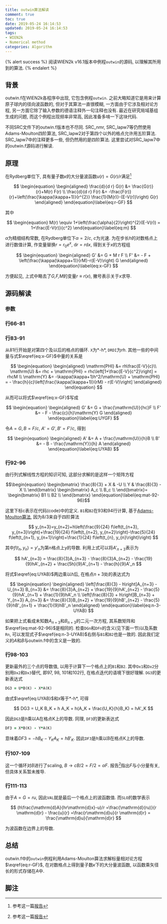 ```yaml
---
title: outwin算法解读
comment: true
toc: true
date: 2019-05-24 16:14:53
updated: 2019-05-24 16:14:53
tags:
- WIEN2k
- Numerical method
categories: Algorithm
---
```


{% alert success %}
阅读WIEN2k v16.1版本中例程`outwin`的源码, 以理解其所用到的算法.
{% endalert %}
<!-- more -->

## 背景

outwin.f在WIEN2k各程序中出现, 它包含例程`outwin`. 之前大略知道它是用来计算原子球内的径向波函数的, 但对于其算法一直很模糊, 一方面由于它涉及相对论方程, 另一方面它除了输入参数的德语注释外一句注释也没有. 最近在研究局域基组生成的问题, 而这个例程出现频率非常高, 因此准备多啃一下这块代码.

不同SRC文件下的outwin.f版本也不尽同. SRC_nmr, SRC_lapw7等仍然使用Adams-Moulton四阶算法, SRC_lapw2对于第四个以外的格点允许用五阶算法. SRC_lapw7中的注释更多一些, 但仍然用的是四阶算法. 这里尝试对SRC_lapw7中的outwin.f源码进行解读.

## 原理

在Rydberg单位下, 具有量子数$\kappa$的大分量波函数$u(r)=G(r)/r$满足[^1]

$$
\begin{equation}
\begin{aligned}
    \frac{d}{d r} G(r) &= \frac{G(r)}{r}+M(r) F(r) \\
    \frac{d}{d r} F(r) &= -\frac{F(r)}{r}+\left(\frac{\kappa(\kappa+1)}{r^{2}} \frac{1}{M(r)}-(E-V(r))\right) G(r)
\end{aligned}
\end{equation}\label{eq:r-GF}
$$

[^1]: 参考这一篇[报告](https://users.wfu.edu/natalie/papers/pwpaw/notes/atompaw/scalarrelativistic.pdf)

其中

$$
\begin{equation}
M(r) \equiv 1+\left(\frac{\alpha}{2}\right)^{2}(E-V(r)) = 1+\frac{E-V(r)}{c^2}
\end{equation}\label{eq:m}
$$

$\alpha$为精细结构常数, 在Rydberg单位下$\alpha=2/c$, $c$为光速. 为在步长$h$的对数格点上进行数值计算, 作变量替换$r=r_0 e^x$, $\mathrm{d}r=r\mathrm{d}x$, 得到关于$x$的方程组

$$
\begin{equation}
\begin{aligned}
    G' &= G + M r F \\
    F' &= - F + \left(\frac{\kappa(\kappa+1)}{rM}-r(E-V)\right) G
\end{aligned}
\end{equation}\label{eq:x-GF}
$$

方便起见, 上式中略去了*G,F,M*的变量$r\equiv r(x)$, 撇号表示关于*x*求导.

## 源码解读

### 参数

### 行66-81

### 行83-91

从81行开始是对第四个及以后的格点的循环. `X`为*-h*, `DRDI`为*rh*. 其他一些的中间量与式$\eqref{eq:x-GF}$中量的关系是

$$
\begin{equation}
\begin{aligned}
\mathrm{PHI} &= rh\frac{E-V}{c}\\
\mathrm{U} &= rhc + \mathrm{PHI} = rhc\left[1+\frac{E-V}{c^2}\right] = rhcM \\
\mathrm{Y} &= -\kappa(\kappa+1)h^2/\mathrm{U} + \mathrm{PHI} = - \frac{h}{c}\left[\frac{\kappa(\kappa+1)}{rM} - r(E-V)\right]
\end{aligned}
\end{equation}
$$

从而可以将式$\eqref{eq:x-GF}$写成

$$
\begin{equation}
\begin{aligned}
    G' &= G + \frac{\mathrm{U}}{hc}F \\
    F' &= - F - \frac{c}{h}\mathrm{Y} G
\end{aligned}
\end{equation}\label{eq:UYGF}
$$

令$A=G, B=F/c$, $A'=G', B'=F'/c$, 得到

$$
\begin{equation}
\begin{aligned}
    A' &= A + \frac{\mathrm{U}}{h}B \\
    B' &= - B - \frac{\mathrm{Y}}{h} A
\end{aligned}
\end{equation}\label{eq:UYAB}
$$

### 行92-96

由行列式解线性方程的知识可知, 这部分求解的是这样一个矩阵方程

$$\begin{equation}
\begin{bmatrix}
\frac{8}{3} + X & -U \\
Y & \frac{8}{3} - X \\
\end{bmatrix}
\begin{bmatrix}
A_c \\
B_c \\
\end{bmatrix}=
\begin{bmatrix}
B1 \\
B2 \\
\end{bmatrix}
\end{equation}\label{eq:mat-92-96}$$

这里下标c表示在代码(code)中的定义. `B1`和`B2`在93和94行计算, 基于[Adams-Moulton算法](https://en.wikipedia.org/wiki/Linear_multistep_method#Adams%E2%80%93Moulton_methods), 因为8/3来自于四阶算法

$$
y_{n+3}=y_{n+2}+h\left(\frac{9}{24} f\left(t_{n+3}, y_{n+3}\right)+\frac{19}{24} f\left(t_{n+2}, y_{n+2}\right)-\frac{5}{24} f\left(t_{n+1}, y_{n+1}\right)+\frac{1}{24} f\left(t_{n}, y_{n}\right)\right)
$$

其中$f(t_n, y_n)=y'_n$为第n格点上y的导数. 利用上式可以将$A'_{n+3}$表示为

$$
hA'_{n+3} = \frac{8}{3}A_{n+3} - \frac{8}{3}A_{n+2} - \frac{19}{9}hA'_{n+2} + \frac{5h}{9}A'_{n+1} - \frac{h}{9}A'_n
$$

将式$\eqref{eq:UYAB}$两边乘以$h$后, 在格点$n+3$处的表达式为

$$
\begin{equation}
\begin{aligned}
    \left[\frac{8}{3} - h\right]A_{n+3} - U_{n+3} B_{n+3} &= \frac{8}{3}A_{n+2} + \frac{19}{9}hA'_{n+2} - \frac{5}{9}hA'_{n+1} + \frac{1}{9}hA'_n \\
    \left[\frac{8}{3} + h\right]B_{n+3} + Y_{n+3} A_{n+3} &= \frac{8}{3}B_{n+2} + \frac{19}{9}hB'_{n+2} - \frac{5}{9}hB'_{n+1} + \frac{1}{9}hB'_n
\end{aligned}
\end{equation}\label{eq:n-3-UYAB}
$$

如果把上式看成未知数$A_{n+3}$和$B_{n+3}$的二元一次方程, 其系数矩阵和$\eqref{eq:mat-92-96}$是相同的. 检查`DGn`和`DFn`的含义(见下面一节)以及系数`Rn`, 可以发现式子$\eqref{eq:n-3-UYAB}$右侧与`B1`和`B2`也是一致的. 因此我们定义的$A$和$B$与outwin.f中的含义是一致的.

### 行98-103

更新最外的三个点的导数值, 以用于计算下一个格点上的`B1`和`B2`. 其中`Dx1`和`Dx2`分别用`Dx2`和`Dx3`替代, 即97, 98, 101和102行, 在格点迭代的语境下很好理解. `DG3`的更新表达式

```fortran
DG3 = U*B(K) - X*A(K)
```

由式$\eqref{eq:UYAB}$和`X`等于*-h*, 可得

$$
DG3 = U_K B_K + h A_K = h(A_K + \frac{U_K}{h}B_K) = hA'_K
$$

因此`DG3`是$h$乘以A在格点K上的导数. 同理, `DF3`的更新表达式

```fortran
DF3 = X*B(K) - Y*A(K)
```

意味着$DF3 = -h B_K - Y_K A_K = h B'_K$. 因此`DF3`是$h$乘以B在格点K上的导数.

### 行107-109

这一个循环对*B*进行了scaling, $B \to cB/2= F/2=\alpha F$. 报告[^1]指出*F*与小分量有关, 但具体关系暂未推导.

### 行111-113

由于$A=G=ru$, 因此`VAL`就是最后一个格点上的波函数值. 而`SLO`的数学表示

$$
(h\frac{\mathrm{d}A}{hr\mathrm{d}x}-u)/r
=\frac{\mathrm{d}(ru)}{r \mathrm{d}r} - \frac{u}{r}
=\frac{r\mathrm{d}u}{r \mathrm{d}r} = \frac{\mathrm{d}u}{\mathrm{d}r}
$$

为波函数在边界上的导数.

## 总结

outwin.f中的`outwin`例程利用Adams-Moulton算法求解标量相对论方程$\eqref{eq:r-GF}$, 在对数格点上得到量子数$\kappa$下的大分量波函数, 以函数乘矢径长的形式存储在$A$中.

## 脚注
